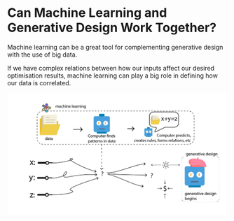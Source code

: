 # Can Machine Learning and Generative Design Work Together?

Machine learning can be a great tool for complementing generative design with the use of big data.

If we have complex relations between how our inputs affect our desired optimisation results, machine learning can play a big role in defining how our data is correlated.

<img src="../../assets/nextsteps/mlandgd.png"/>

